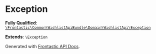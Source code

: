 #  Exception

**Fully Qualified**: [`\Frontastic\Common\WishlistApiBundle\Domain\WishlistApi\Exception`](../../../../../src/php/WishlistApiBundle/Domain/WishlistApi/Exception.php)

**Extends**: `\Exception`

Generated with [Frontastic API Docs](https://github.com/FrontasticGmbH/apidocs).
